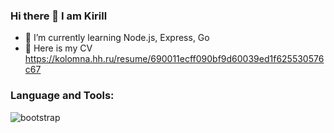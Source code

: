 ### Hi there 👋 I am Kirill

- 🌱 I’m currently learning Node.js, Express, Go
- 📄 Here is my CV https://kolomna.hh.ru/resume/690011ecff090bf9d60039ed1f625530576c67

### Language and Tools:
![bootstrap](https://user-images.githubusercontent.com/46884257/124393920-8e7c0700-dd05-11eb-8326-7a5da0676c3a.png)

